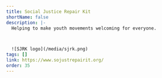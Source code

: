 ```yaml
---
title: Social Justice Repair Kit
shortName: false
description: |-
  Helping to make youth movements welcoming for everyone.



  ![SJRK logo](/media/sjrk.png)
tags: []
link: https://www.sojustrepairit.org/
order: 35
---
```

